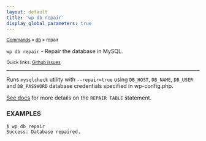 ```yaml
---
layout: default
title: 'wp db repair'
display_global_parameters: true
---
```


<small>[Commands](/commands/) &raquo; [db](/commands/db/) &raquo; repair</small>

`wp db repair` - Repair the database in MySQL.

<small>Quick links: <a href="https://github.com/wp-cli/wp-cli/issues?q=is%3Aopen+label%3Acommand%3Adb-repair+sort%3Aupdated-desc">Github issues</a></small>

<hr />

Runs `mysqlcheck` utility with `--repair=true` using `DB_HOST`,
`DB_NAME`, `DB_USER` and `DB_PASSWORD` database credentials
specified in wp-config.php.

[See docs](http://dev.mysql.com/doc/refman/5.7/en/repair-table.html) for
more details on the `REPAIR TABLE` statement.

### EXAMPLES

    $ wp db repair
    Success: Database repaired.




